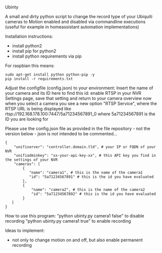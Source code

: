 Ubinty

A small and dirty python script to change the record type of your Ubiquiti cameras to Motion enabled and disabled via commandline executions (useful for example in homeassistant automation implementations)

Installation instructions:
- install python2
- install pip for python2
- install python requirements via pip

For raspbian this means:
```
sudo apt-get install python python-pip -y
pip install -r requirements.txt
```

Adjust the configfile (config.json) to your environment:
Insert the name of your camera and its ID here
to find this id: enable RTSP in your NVR Settings page, save that setting and return to your camera overview
now when you select a camera you see a new option "RTSP Service", where the RTSP URL is being displayed like rtsp://192.168.178.100:7447/5a71234567891_0 where 5a71234567891 is the ID you are looking for

Please use the config.json file as provided in the file repository - not the version below - json is not intended to be commented...
```
{
    "unifiserver": "controller.domain.tld", # your IP or FQDN of your NVR
    "unifiadminkey": "xx-your-api-key-xx", # this API key you find in the settings of your NVR
    "cameras": [
        {
           "name": "camera1", # this is the name of the camera1
           "id": "5a71234567891" # this is the id you have evaluated
        },
        {
            "name": "camera2", # this is the name of the camera2
            "id": "5a71234567892" # this is the id you have evaluated
        }
   ]
}
```

How to use this program:
"python ubinty.py camera1 false" to disable recording
"python ubinty.py camera1 true" to enable recording

Ideas to implement:
- not only to change motion on and off, but also enable permanent recording
